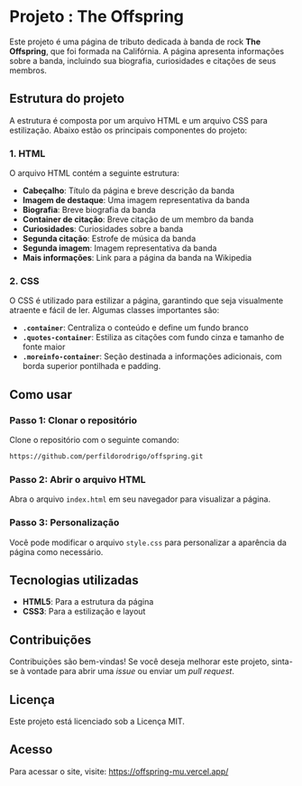 # Projeto : The Offspring

Este projeto é uma página de tributo dedicada à banda de rock **The Offspring**, que foi formada na Califórnia. A página apresenta informações sobre a banda, incluindo sua biografia, curiosidades e citações de seus membros.

## Estrutura do projeto

A estrutura é composta por um arquivo HTML e um arquivo CSS para estilização. Abaixo estão os principais componentes do projeto:

### 1. HTML

O arquivo HTML contém a seguinte estrutura:

- **Cabeçalho**: Título da página e breve descrição da banda
- **Imagem de destaque**: Uma imagem representativa da banda
- **Biografia**: Breve biografia da banda
- **Container de citação**: Breve citação de um membro da banda
- **Curiosidades**: Curiosidades sobre a banda
- **Segunda citação**: Estrofe de música da banda
- **Segunda imagem**: Imagem representativa da banda
- **Mais informações**: Link para a página da banda na Wikipedia

### 2. CSS

O CSS é utilizado para estilizar a página, garantindo que seja visualmente atraente e fácil de ler. Algumas classes importantes são:

- **`.container`**: Centraliza o conteúdo e define um fundo branco
- **`.quotes-container`**: Estiliza as citações com fundo cinza e tamanho de fonte maior
- **`.moreinfo-container`**: Seção destinada a informações adicionais, com borda superior pontilhada e padding.

## Como usar

### Passo 1: Clonar o repositório 
Clone o repositório com o seguinte comando:

```bash
https://github.com/perfildorodrigo/offspring.git
```

### Passo 2: Abrir o arquivo HTML
Abra o arquivo `index.html` em seu navegador para visualizar a página.

### Passo 3: Personalização
Você pode modificar o arquivo `style.css` para personalizar a aparência da página como necessário.

## Tecnologias utilizadas

- **HTML5**: Para a estrutura da página
- **CSS3**: Para a estilização e layout

## Contribuições
Contribuições são bem-vindas! Se você deseja melhorar este projeto, sinta-se à vontade para abrir uma *issue* ou enviar um *pull request*.

## Licença
Este projeto está licenciado sob a Licença MIT.

## Acesso
Para acessar o site, visite: https://offspring-mu.vercel.app/